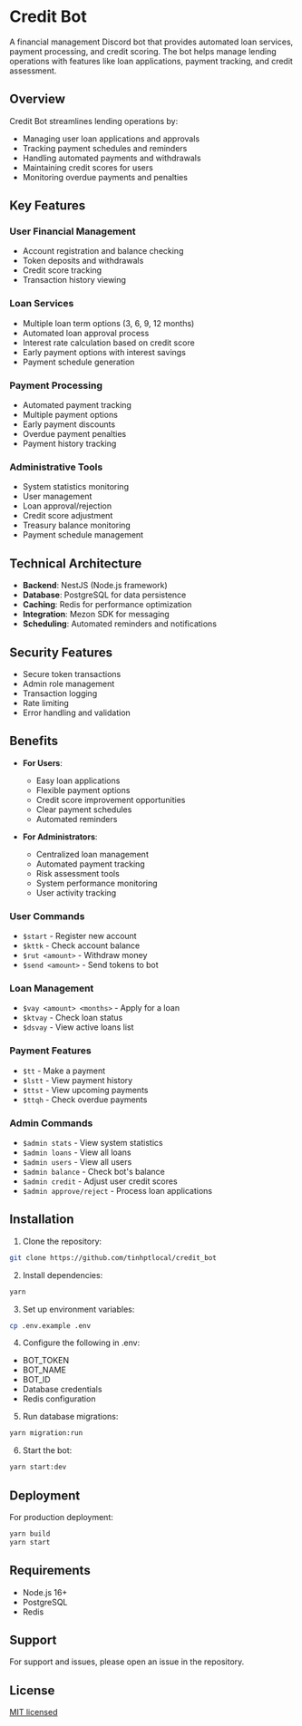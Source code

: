 # Credit Bot

A financial management Discord bot that provides automated loan services, payment processing, and credit scoring. The bot helps manage lending operations with features like loan applications, payment tracking, and credit assessment.

## Overview

Credit Bot streamlines lending operations by:

- Managing user loan applications and approvals
- Tracking payment schedules and reminders
- Handling automated payments and withdrawals
- Maintaining credit scores for users
- Monitoring overdue payments and penalties

## Key Features

### User Financial Management

- Account registration and balance checking
- Token deposits and withdrawals
- Credit score tracking
- Transaction history viewing

### Loan Services

- Multiple loan term options (3, 6, 9, 12 months)
- Automated loan approval process
- Interest rate calculation based on credit score
- Early payment options with interest savings
- Payment schedule generation

### Payment Processing

- Automated payment tracking
- Multiple payment options
- Early payment discounts
- Overdue payment penalties
- Payment history tracking

### Administrative Tools

- System statistics monitoring
- User management
- Loan approval/rejection
- Credit score adjustment
- Treasury balance monitoring
- Payment schedule management

## Technical Architecture

- **Backend**: NestJS (Node.js framework)
- **Database**: PostgreSQL for data persistence
- **Caching**: Redis for performance optimization
- **Integration**: Mezon SDK for messaging
- **Scheduling**: Automated reminders and notifications

## Security Features

- Secure token transactions
- Admin role management
- Transaction logging
- Rate limiting
- Error handling and validation

## Benefits

- **For Users**:
  - Easy loan applications
  - Flexible payment options
  - Credit score improvement opportunities
  - Clear payment schedules
  - Automated reminders

- **For Administrators**:
  - Centralized loan management
  - Automated payment tracking
  - Risk assessment tools
  - System performance monitoring
  - User activity tracking

### User Commands

- `$start` - Register new account
- `$kttk` - Check account balance
- `$rut <amount>` - Withdraw money
- `$send <amount>` - Send tokens to bot

### Loan Management

- `$vay <amount> <months>` - Apply for a loan
- `$ktvay` - Check loan status
- `$dsvay` - View active loans list

### Payment Features

- `$tt` - Make a payment
- `$lstt` - View payment history
- `$ttst` - View upcoming payments
- `$ttqh` - Check overdue payments

### Admin Commands

- `$admin stats` - View system statistics
- `$admin loans` - View all loans
- `$admin users` - View all users
- `$admin balance` - Check bot's balance
- `$admin credit` - Adjust user credit scores
- `$admin approve/reject` - Process loan applications

## Installation

1. Clone the repository:

```bash
git clone https://github.com/tinhptlocal/credit_bot
```

2. Install dependencies:

```bash
yarn
```

3. Set up environment variables:

```bash
cp .env.example .env
```

4. Configure the following in .env:

- BOT_TOKEN
- BOT_NAME
- BOT_ID
- Database credentials
- Redis configuration

5. Run database migrations:

```bash
yarn migration:run
```

6. Start the bot:

```bash
yarn start:dev
```

## Deployment

For production deployment:

```bash
yarn build
yarn start
```

## Requirements

- Node.js 16+
- PostgreSQL
- Redis

## Support

For support and issues, please open an issue in the repository.

## License

[MIT licensed](LICENSE)
